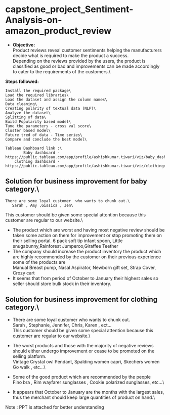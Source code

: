 # capstone_project_Sentiment-Analysis-on-amazon_product_review

- **Objective:**\
Product reviews reveal customer sentiments helping the manufacturers decide what is required to make the product a success.\
Depending on the reviews provided by the users, the product is classified as good or bad and improvements can be made accordingly\
to cater to the requirements of the customers.\

**Steps followed:**

    Install the required package\
    Load the required libraries\
    Load the dataset and assign the column names\
    Data cleaning\
    Creating polarity of textual data (NLP)\
    Analyze the dataset\
    Splitting of data\
    Build Popularity based model\
    Tune the parameters - cross val score\
    Cluster based model\
    Future tred of data - Time series\
    Compare and conclude the best model\
    
    Tableau Dashboard link :\
    		Baby dashboard - https://public.tableau.com/app/profile/ashishkumar.tiwari/viz/baby_dashboard/Dashboard1#1
		clothing dashboard - https://public.tableau.com/app/profile/ashishkumar.tiwari/viz/clothingdashboard/Dashboard1#1
    	
    
    
  ## Solution for business improvement for baby category.\
    
    There are some loyal customer  who wants to chunk out.\ 
       Sarah , Amy ,Gissica , Jen\
 This customer should be given some special attention because this customer are regular to our website.\
- The product which are worst and having most negative review should be taken some action on them for improvement or stop promoting them on their selling portal.
     6 pack soft tip infant spoon, Little snugabunny,Rainforest Jumperoo,Giraffee Teether
- The company should increase the product inventory the product which are highly recommended by the customer on their previous experience some of the products are\
	Manual Breast pump, Nasal Aspirator, Newborn gift set, Strap Cover, Crozy cart
- It seems that from period of October to January their highest sales so seller should store bulk stock in their inventory.


## Solution for business improvement for clothing category.\

- There are some loyal customer  who wants to chunk out. \
       Sarah , Stephanie, Jennifer, Chris, Karen , ect…\
This customer should be given some special attention because this customer are regular to our website.\

- The worst products and those with the majority of negative reviews should either undergo improvement or cease to be promoted on the selling platform.\
    Vintage Crystal owl Pendant, Spalding women capri, Skechers women Go walk , etc…\

- Some of the good product  which are recommended by the people\
	Fino bra , Rim wayfarer sunglasses , Cookie polarized sunglasses, etc…\
	
- It appears that October to January are the months with the largest sales, thus the merchant should keep large quantities of product on hand.\

Note : PPT is attached for better understanding


    
  

